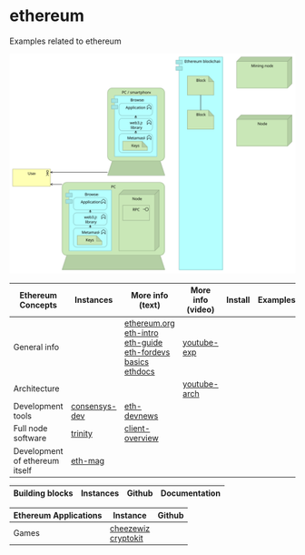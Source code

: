 # ethereum
Examples related to ethereum

![](architecture/Ethereum.svg)


| Ethereum Concepts | Instances                | More info (text) | More info (video) |   Install  |  Examples |
| --------------- |  ---------                  | ---------       | ---------          | ---------  |  -------- | 
| General info    |    |   [ethereum.org]<br>[eth-intro]<br>[eth-guide]<br>[eth-fordevs]<br>[basics]<br>[ethdocs]   |  [youtube-exp]
| Architecture    |                             |                   | [youtube-arch]
| Development tools | [consensys-dev]           | [eth-devnews]
| Full node software | [trinity]  | [client-overview]
| Development of ethereum itself | [eth-mag]

[ethereum.org]:    https://www.ethereum.org/
[eth-intro]:       https://medium.com/coinmonks/https-medium-com-ritesh-modi-solidity-chapter1-63dfaff08a11
[eth-guide]:       https://blockgeeks.com/guides/ethereum/
[eth-fordevs]:     https://blockgeeks.com/guides/?tagfilter=true&filter=Blockchain%20for%20Developers
[youtube-exp]:     https://www.youtube.com/results?search_query=ethereum+explained
[youtube-arch]:    https://www.youtube.com/results?search_query=ethereum+architecture
[consensys-dev]:   https://ethereum.consensys.net/
[basics]:          https://consensys.net/academy/blockchain-basics-book/
[ethdocs]:         http://www.ethdocs.org
[trinity]:         https://trinity-client.readthedocs.io
[client-overview]: http://www.ethdocs.org/en/latest/ethereum-clients
[eth-mag]:         https://ethereum-magicians.org/
[eth-devnews]:     https://weekinethereumnews.com/


| Building blocks   | Instances                              | Github | Documentation |
| ---------------   |  ---------                             | ------ | --------------|


| Ethereum Applications | Instance            |  Github |
| ---------------   |  ---------          | ------- |
| Games              | [cheezewiz]<br>[cryptokit]



[cheezewiz]: https://www.cheezewizards.com/
[cryptokit]: https://www.cryptokitties.co/

